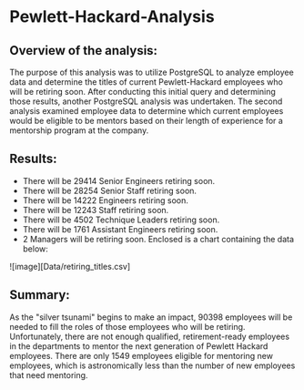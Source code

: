 # Pewlett-Hackard-Analysis

## Overview of the analysis: 
   
   The purpose of this analysis was to utilize PostgreSQL to analyze employee data and determine the titles of current Pewlett-Hackard employees who will be retiring soon. After conducting this initial query and determining those results, another PostgreSQL analysis was undertaken. The second analysis examined employee data to determine which current employees would be eligible to be mentors based on their length of experience for a mentorship program at the company.

## Results: 
 
* There will be 29414 Senior Engineers retiring soon.
* There will be 28254 Senior Staff retiring soon.
* There will be 14222 Engineers retiring soon.
* There will be 12243 Staff retiring soon.
* There will be 4502	Technique Leaders retiring soon.
* There will be 1761	Assistant Engineers retiring soon.
* 2 Managers will be retiring soon. 
Enclosed is a chart containing the data below:

![image][Data/retiring_titles.csv]



## Summary:
  
  As the "silver tsunami" begins to make an impact, 90398 employees will be needed to fill the roles of those employees who will be retiring. 
Unfortunately, there are not enough qualified, retirement-ready employees in the departments to mentor the next generation of Pewlett Hackard employees. There are only 1549 employees eligible for mentoring new employees, which is astronomically less than the number of new employees that need mentoring.
